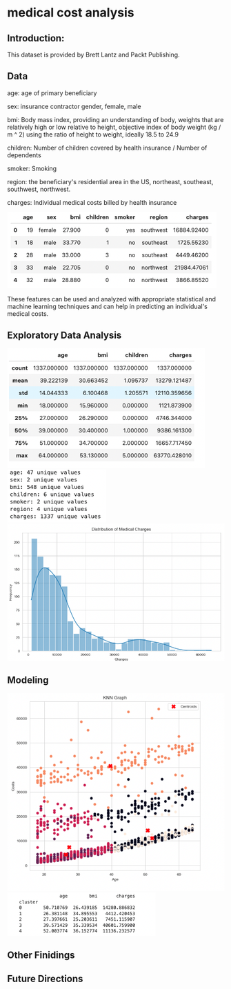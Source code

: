 # medical cost analysis

## Introduction:
This dataset is provided by Brett Lantz and Packt Publishing.

## Data

age: age of primary beneficiary

sex: insurance contractor gender, female, male

bmi: Body mass index, providing an understanding of body, weights that are relatively high or low relative to height,
objective index of body weight (kg / m ^ 2) using the ratio of height to weight, ideally 18.5 to 24.9

children: Number of children covered by health insurance / Number of dependents

smoker: Smoking

region: the beneficiary's residential area in the US, northeast, southeast, southwest, northwest.

charges: Individual medical costs billed by health insurance

![Banner](images/df_head.png)

These features can be used and analyzed with appropriate statistical and machine learning techniques and can help in predicting an individual's medical costs.
## Exploratory Data Analysis

![Data1](images/df_describe.png)
![Data2](images/unique_values.png)
![Data3](images/cost_dist.png)
## Modeling
![KNN](images/knn_graph.png)
![Cluster](images/cluster_chart.png)

## Other Finidings

## Future Directions